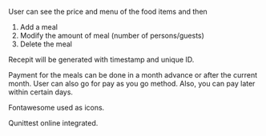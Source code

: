 


User can see the price and menu of the food items and then

1. Add a meal
2. Modify the amount of meal (number of persons/guests)
3. Delete the meal

Recepit will be generated with timestamp and unique ID.

Payment for the meals can be done in a month advance or after the current  month. User can also go for pay as you go method. Also, you can pay later within certain days.

Fontawesome used as icons.

Qunittest online integrated.
